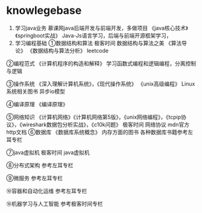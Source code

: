 # knowlegebase
1. 学习java业务
慕课网java后端开发与前端开发，多做项目
《java核心技术》《springboot实战》
Java-Js语言学习，后端与前端开源框架学习，
2. 学习编程基础
①数据结构和算法
极客时间 数据结构与算法之美
《算法导论》 《数据结构与算法分析》
leetcode

②编程范式
《计算机程序的构造和解释》
学习函数式编程和逻辑编程，分离控制与逻辑

③操作系统
《深入理解计算机系统》，《现代操作系统》
《unix高级编程》
Linux系统相关图书
异步io模型

④编译原理
《编译原理》

⑤网络知识
《计算机网络》《计算机网络第5版》，《unix网络编程》，《tcpip协议》，《wireshark数据包分析实战》，《c10k问题》
极客时间 网络协议  mdn官方http文档
⑥数据库
《数据库系统概念》
内存方面的图书
各种数据库书籍参考左耳专栏

⑦java虚拟机
极客时间 java虚拟机

⑧分布式架构
参考左耳专栏

⑨微服务
参考左耳专栏

⑩容器和自动化运维
参考左耳专栏

⑩机器学习与人工智能
参考极客时间专栏